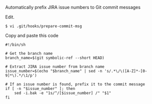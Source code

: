 Automatically prefix JIRA issue numbers to Git commit messages

Edit.
~~~
$ vi .git/hooks/prepare-commit-msg
~~~

Copy and paste this code
~~~
#!/bin/sh

# Get the branch name
branch_name=$(git symbolic-ref --short HEAD)

# Extract JIRA issue number from branch name
issue_number=$(echo "$branch_name" | sed -n 's/.*\/\([A-Z]*-[0-9]*\).*/\1/p')

# If an issue number is found, prefix it to the commit message
if [ -n "$issue_number" ]; then
    sed -i.bak -e "1s/^/[$issue_number] /" "$1"
fi
~~~
